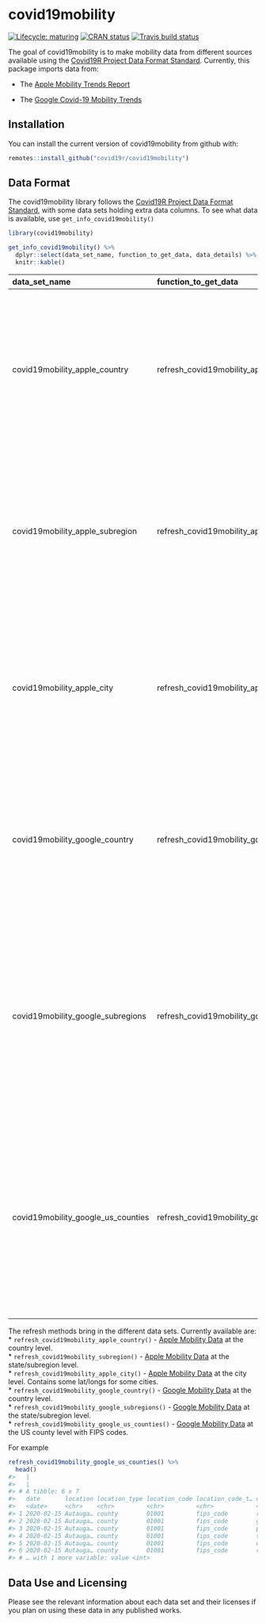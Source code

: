 
# covid19mobility

<!-- badges: start -->

[![Lifecycle:
maturing](https://img.shields.io/badge/lifecycle-maturing-blue.svg)](https://www.tidyverse.org/lifecycle/#maturing)
[![CRAN
status](https://www.r-pkg.org/badges/version/covid19mobility)](https://CRAN.R-project.org/package=covid19mobility)
[![Travis build
status](https://travis-ci.com/Covid19R/covid19mobility.svg?branch=master)](https://travis-ci.com/Covid19R/covid19mobility)
<!-- badges: end -->

The goal of covid19mobility is to make mobility data from different
sources available using the [Covid19R Project Data Format
Standard](https://covid19r.github.io/documentation/data-format-standard.html).
Currently, this package imports data from:  

  - The [Apple Mobility Trends
    Report](https://www.apple.com/covid19/mobility)

  - The [Google Covid-19 Mobility
    Trends](https://www.google.com/covid19/mobility/)

## Installation

<!--
You can install the released version of covid19mobility from [CRAN](https://CRAN.R-project.org) with:

``` r
install.packages("covid19mobility")
```
-->

You can install the current version of covid19mobility from github with:

``` r
remotes::install_github("covid19r/covid19mobility")
```

## Data Format

The covid19mobility library follows the [Covid19R Project Data Format
Standard](https://covid19r.github.io/documentation/data-format-standard.html),
with some data sets holding extra data columns. To see what data is
available, use `get_info_covid19mobility()`

``` r
library(covid19mobility)

get_info_covid19mobility() %>%
  dplyr::select(data_set_name, function_to_get_data, data_details) %>%
  knitr::kable()
```

| data\_set\_name                       | function\_to\_get\_data                        | data\_details                                                                                                                                                                                                                                     |
| :------------------------------------ | :--------------------------------------------- | :------------------------------------------------------------------------------------------------------------------------------------------------------------------------------------------------------------------------------------------------ |
| covid19mobility\_apple\_country       | refresh\_covid19mobility\_apple\_country       | Data reflects relative volume of directions requests compared to a baseline volume on January 13th, 2020 for multiple transportation modes aggregated at the country level.                                                                       |
| covid19mobility\_apple\_subregion     | refresh\_covid19mobility\_apple\_subregion     | Data reflects relative volume of directions requests compared to a baseline volume on January 13th, 2020 for multiple transportation modes aggregated at the subregion (state) level.                                                             |
| covid19mobility\_apple\_city          | refresh\_covid19mobility\_apple\_city          | Data reflects relative volume of directions requests compared to a baseline volume on January 13th, 2020 for multiple transportation modes aggregated at the city level.                                                                          |
| covid19mobility\_google\_country      | refresh\_covid19mobility\_google\_country      | Changes for each day are compared to a baseline value for that day of the week as compared to the 5-week period Jan 3-Feb 6, 2020 for visits to places falling in to certain categories.                                                          |
| covid19mobility\_google\_subregions   | refresh\_covid19mobility\_google\_subregions   | Changes for each day are compared to a baseline value for that day of the week as compared to the 5-week period Jan 3-Feb 6, 2020 for visits to places falling in to certain categories. Data is aggregated at the state or subdivision level.    |
| covid19mobility\_google\_us\_counties | refresh\_covid19mobility\_google\_us\_counties | Changes for each day are compared to a baseline value for that day of the week as compared to the 5-week period Jan 3-Feb 6, 2020 for visits to places falling in to certain categories. Data is aggregated at the county level for the USA only. |

The refresh methods bring in the different data sets. Currently
available are: \* `refresh_covid19mobility_apple_country()` - [Apple
Mobility Data](https://www.apple.com/covid19/mobility) at the country
level.  
\* `refresh_covid19mobility_subregion()` - [Apple Mobility
Data](https://www.apple.com/covid19/mobility) at the state/subregion
level.  
\* `refresh_covid19mobility_apple_city()` - [Apple Mobility
Data](https://www.apple.com/covid19/mobility) at the city level.
Contains some lat/longs for some cities.  
\* `refresh_covid19mobility_google_country()` - [Google Mobility
Data](https://www.google.com/covid19/mobility/) at the country level.  
\* `refresh_covid19mobility_google_subregions()` - [Google Mobility
Data](https://www.google.com/covid19/mobility/) at the state/subregion
level.  
\* `refresh_covid19mobility_google_us_counties()` - [Google Mobility
Data](https://www.google.com/covid19/mobility/) at the US county level
with FIPS codes.

For example

``` r
refresh_covid19mobility_google_us_counties() %>%
  head()
#>   |                                                                              |                                                                      |   0%  |                                                                              |======                                                                |   8%  |                                                                              |============                                                          |  17%  |                                                                              |=============                                                         |  19%  |                                                                              |===================                                                   |  27%  |                                                                              |========================                                              |  34%  |                                                                              |==============================                                        |  42%  |                                                                              |====================================                                  |  51%  |                                                                              |=======================================                               |  55%  |                                                                              |=============================================                         |  64%  |                                                                              |================================================                      |  68%  |                                                                              |======================================================                |  77%  |                                                                              |============================================================          |  85%  |                                                                              |===============================================================       |  89%  |                                                                              |===================================================================== |  98%  |                                                                              |======================================================================| 100%
#>   |                                                                              |                                                                      |   0%  |                                                                              |=                                                                     |   2%  |                                                                              |===                                                                   |   4%  |                                                                              |====                                                                  |   6%  |                                                                              |=====                                                                 |   7%  |                                                                              |======                                                                |   9%  |                                                                              |========                                                              |  11%  |                                                                              |========                                                              |  12%  |                                                                              |==========                                                            |  14%  |                                                                              |==========                                                            |  15%  |                                                                              |============                                                          |  17%  |                                                                              |=============                                                         |  19%  |                                                                              |==============                                                        |  20%  |                                                                              |===============                                                       |  21%  |                                                                              |================                                                      |  22%  |                                                                              |=================                                                     |  24%  |                                                                              |==================                                                    |  26%  |                                                                              |===================                                                   |  27%  |                                                                              |====================                                                  |  29%  |                                                                              |=====================                                                 |  30%  |                                                                              |======================                                                |  32%  |                                                                              |========================                                              |  34%  |                                                                              |========================                                              |  35%  |                                                                              |==========================                                            |  37%  |                                                                              |==========================                                            |  38%  |                                                                              |============================                                          |  39%  |                                                                              |=============================                                         |  41%  |                                                                              |==============================                                        |  42%  |                                                                              |===============================                                       |  44%  |                                                                              |================================                                      |  45%  |                                                                              |=================================                                     |  47%  |                                                                              |==================================                                    |  49%  |                                                                              |===================================                                   |  50%  |                                                                              |====================================                                  |  52%  |                                                                              |=====================================                                 |  53%  |                                                                              |======================================                                |  54%  |                                                                              |=======================================                               |  56%  |                                                                              |========================================                              |  57%  |                                                                              |=========================================                             |  59%  |                                                                              |==========================================                            |  60%  |                                                                              |===========================================                           |  62%  |                                                                              |=============================================                         |  64%  |                                                                              |=============================================                         |  65%  |                                                                              |===============================================                       |  67%  |                                                                              |===============================================                       |  68%  |                                                                              |=================================================                     |  70%  |                                                                              |==================================================                    |  71%  |                                                                              |===================================================                   |  72%  |                                                                              |====================================================                  |  74%  |                                                                              |=====================================================                 |  75%  |                                                                              |======================================================                |  77%  |                                                                              |=======================================================               |  79%  |                                                                              |========================================================              |  80%  |                                                                              |=========================================================             |  82%  |                                                                              |==========================================================            |  83%  |                                                                              |===========================================================           |  85%  |                                                                              |=============================================================         |  87%  |                                                                              |=============================================================         |  88%  |                                                                              |===============================================================       |  89%  |                                                                              |===============================================================       |  90%  |                                                                              |=================================================================     |  92%  |                                                                              |==================================================================    |  94%  |                                                                              |===================================================================   |  95%  |                                                                              |====================================================================  |  97%  |                                                                              |===================================================================== |  98%  |                                                                              |======================================================================| 100%
#> # A tibble: 6 x 7
#>   date       location location_type location_code location_code_t… data_type
#>   <date>     <chr>    <chr>         <chr>         <chr>            <chr>    
#> 1 2020-02-15 Autauga… county        01001         fips_code        retail_a…
#> 2 2020-02-15 Autauga… county        01001         fips_code        grocery_…
#> 3 2020-02-15 Autauga… county        01001         fips_code        parks_pe…
#> 4 2020-02-15 Autauga… county        01001         fips_code        transit_…
#> 5 2020-02-15 Autauga… county        01001         fips_code        workplac…
#> 6 2020-02-15 Autauga… county        01001         fips_code        resident…
#> # … with 1 more variable: value <int>
```

## Data Use and Licensing

Please see the relevant information about each data set and their
licenses if you plan on using these data in any published works.
